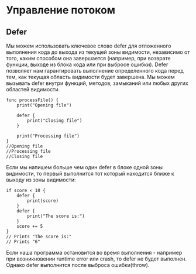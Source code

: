 # Управление потоком

## Defer

Мы можем использовать ключевое слово defer для отложенного выполнения кода до выхода из текущей зоны видимости, независимо от того, каким способом она завершается (например, при возврате функции, выходе из блока кода или при выбросе ошибки).
Defer позволяет нам гарантировать выполнение определенного кода перед тем, как текущая область видимости будет завершена.
Мы можем вызывать defer внутри функций, методов, замыканий или любых других областей видимости.

```
func processFile() {
    print("Opening file")
    
    defer {
        print("Closing file")
    }

    print("Processing file")
}
//Opening file
//Processing file
//Closing file
```

Если мы напишем больше чем один defer в блоке одной зоны видимости, то первый выполнится тот который находится ближе к выходу из зоны видимости:

```
if score < 10 {
    defer {
        print(score)
    }
    defer {
        print("The score is:")
    }
    score += 5
}
// Prints "The score is:"
// Prints "6"
```

Если наша программа остановится во время выполнения - например при возникновении runtime error или crash, то defer не будет выполнен. Однако defer выполнится после выброса ошибки(throw).

